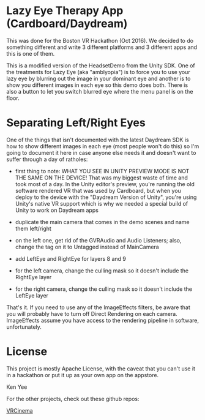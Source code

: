 # Lazy Eye Therapy App (Cardboard/Daydream)

This was done for the Boston VR Hackathon (Oct 2016).
We decided to do something different and write 3 different platforms and 3 different apps and this is one of them.

This is a modified version of the HeadsetDemo from the Unity SDK.  One of the treatments for Lazy Eye (aka "amblyopia") is to force you to use your lazy eye by blurring out the image in your dominant eye and another is to show you different images in each eye so this demo does both.  There is also a button to let you switch blurred eye where the menu panel is on the floor.

# Separating Left/Right Eyes
One of the things that isn't documented with the latest Daydream SDK is how to show different images in each eye (most people won't do this) so I'm going to document it here in case anyone else needs it and doesn't want to suffer through a day of ratholes:

- first thing to note: WHAT YOU SEE IN UNITY PREVIEW MODE IS NOT THE SAME ON THE DEVICE!  That was my biggest waste of time and took most of a day.  In the Unity editor's preview, you're running the old software rendered VR that was used by Cardboard, but when you deploy to the device with the "Daydream Version of Unity", you're using Unity's native VR support which is why we needed a special build of Unity to work on Daydream apps

- duplicate the main camera that comes in the demo scenes and name them left/right
- on the left one, get rid of the GVRAudio and Audio Listeners; also, change the tag on it to Untagged instead of MainCamera
- add LeftEye and RightEye for layers 8 and 9
- for the left camera, change the culling mask so it doesn't include the RightEye layer
- for the right camera, change the culling mask so it doesn't include the LeftEye layer

That's it.  If you need to use any of the ImageEffects filters, be aware that you will probably have to turn off Direct Rendering on each camera.  ImageEffects assume you have access to the rendering pipeline in software, unfortunately.

# License
This project is mostly Apache License, with the caveat that you can't use it in a hackathon or put it up as your own app on the appstore.

Ken Yee

For the other projects, check out these github repos:

[VRCinema](https://github.com/preetishkakkar/VRCinemaHackton)

